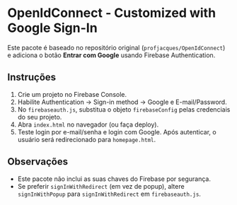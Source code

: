 # OpenIdConnect - Customized with Google Sign-In
Este pacote é baseado no repositório original (`profjacques/OpenIdConnect`) e adiciona o botão **Entrar com Google** usando Firebase Authentication.

## Instruções
1. Crie um projeto no Firebase Console.
2. Habilite Authentication -> Sign-in method -> Google e E-mail/Password.
3. No `firebaseauth.js`, substitua o objeto `firebaseConfig` pelas credenciais do seu projeto.
4. Abra `index.html` no navegador (ou faça deploy).
5. Teste login por e-mail/senha e login com Google. Após autenticar, o usuário será redirecionado para `homepage.html`.

## Observações
- Este pacote não inclui as suas chaves do Firebase por segurança.
- Se preferir `signInWithRedirect` (em vez de popup), altere `signInWithPopup` para `signInWithRedirect` em `firebaseauth.js`.
